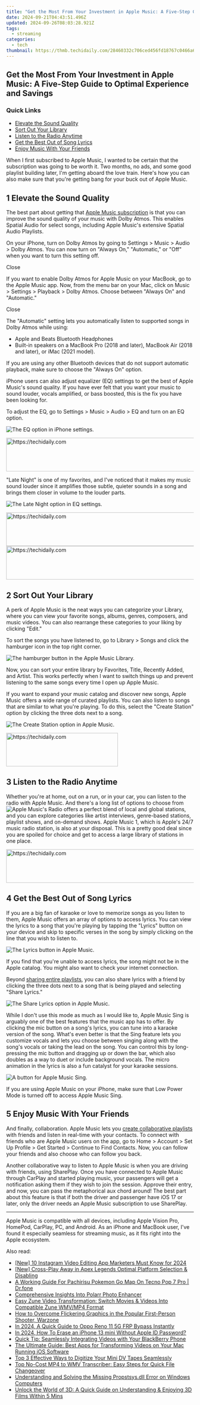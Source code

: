 ```yaml
---
title: "Get the Most From Your Investment in Apple Music: A Five-Step Guide to Optimal Experience and Savings"
date: 2024-09-21T04:43:51.496Z
updated: 2024-09-26T08:03:28.921Z
tags:
  - streaming
categories:
  - tech
thumbnail: https://thmb.techidaily.com/28460332c706ced456fd18767c0466a64d105614a00c30d76ebc074f7652f887.jpg
---
```


## Get the Most From Your Investment in Apple Music: A Five-Step Guide to Optimal Experience and Savings

### Quick Links

* [Elevate the Sound Quality](https://android-location.techidaily.com/10-fake-gps-location-apps-on-android-of-your-vivo-y77t-drfone-by-drfone-virtual/)
* [Sort Out Your Library](https://some-approaches.techidaily.com/the-top-25-mobile-editors-for-dji-filmmaking-for-2024/)
* [Listen to the Radio Anytime](https://extra-resources.techidaily.com/new-achieve-uniqueness-with-character-vocal-changes-in-free-fire-at-zero-price/)
* [Get the Best Out of Song Lyrics](https://extra-resources.techidaily.com/updated-3-simple-steps-unlock-your-instagram-collaboration-potential/)
* [Enjoy Music With Your Friends](https://remote-screen-capture.techidaily.com/new-best-techniques-for-capturing-youtube-live-video/)

 When I first subscribed to Apple Music, I wanted to be certain that the subscription was going to be worth it. Two months, no ads, and some good playlist building later, I'm getting aboard the love train. Here's how you can also make sure that you're getting bang for your buck out of Apple Music.

## 1  Elevate the Sound Quality 

 The best part about getting that [Apple Music subscription](https://ios-pokemon-go.techidaily.com/most-asked-questions-about-pokemon-go-battle-league-rewards-on-apple-iphone-13-pro-max-drfone-by-drfone-virtual-ios/) is that you can improve the sound quality of your music with Dolby Atmos. This enables Spatial Audio for select songs, including Apple Music's extensive Spatial Audio Playlists.

 On your iPhone, turn on Dolby Atmos by going to Settings > Music > Audio > Dolby Atmos. You can now turn on "Always On," "Automatic," or "Off" when you want to turn this setting off.

Close 

 If you want to enable Dolby Atmos for Apple Music on your MacBook, go to the Apple Music app. Now, from the menu bar on your Mac, click on Music > Settings > Playback > Dolby Atmos. Choose between "Always On" and "Automatic."

Close 

 The "Automatic" setting lets you automatically listen to supported songs in Dolby Atmos while using:

* Apple and Beats Bluetooth Headphones
* Built-in speakers on a MacBook Pro (2018 and later), MacBook Air (2018 and later), or iMac (2021 model).

 If you are using any other Bluetooth devices that do not support automatic playback, make sure to choose the "Always On" option.

 iPhone users can also adjust equalizer (EQ) settings to get the best of Apple Music's sound quality. If you have ever felt that you want your music to sound louder, vocals amplified, or bass boosted, this is the fix you have been looking for.

 To adjust the EQ, go to Settings > Music > Audio > EQ and turn on an EQ option.

![The EQ option in iPhone settings.](https://static1.howtogeekimages.com/wordpress/wp-content/uploads/2024/08/annotely_image-2.png) 

<!-- affiliate ads begin -->
<a href="https://zebaoaffiliateprogram.pxf.io/c/5597632/2137975/21526" target="_top" id="2137975">
  <img src="//a.impactradius-go.com/display-ad/21526-2137975" border="0" alt="https://techidaily.com" width="728" height="90"/>
</a>
<img height="0" width="0" src="https://zebaoaffiliateprogram.pxf.io/i/5597632/2137975/21526" style="position:absolute;visibility:hidden;" border="0" />
<!-- affiliate ads end -->

 "Late Night" is one of my favorites, and I've noticed that it makes my music sound louder since it amplifies those subtle, quieter sounds in a song and brings them closer in volume to the louder parts.

![The Late Night option in EQ settings.](https://static1.howtogeekimages.com/wordpress/wp-content/uploads/2024/08/page_3-8.png) 

<!-- affiliate ads begin -->
<a href="https://unicoeye.pxf.io/c/5597632/2134221/18498" target="_top" id="2134221">
  <img src="//a.impactradius-go.com/display-ad/18498-2134221" border="0" alt="https://techidaily.com" width="728" height="90"/>
</a>
<img height="0" width="0" src="https://unicoeye.pxf.io/i/5597632/2134221/18498" style="position:absolute;visibility:hidden;" border="0" />
<!-- affiliate ads end -->

<!-- affiliate ads begin -->
<a href="https://unicoeye.pxf.io/c/5597632/2134223/18498" target="_top" id="2134223">
  <img src="//a.impactradius-go.com/display-ad/18498-2134223" border="0" alt="https://techidaily.com" width="728" height="90"/>
</a>
<img height="0" width="0" src="https://unicoeye.pxf.io/i/5597632/2134223/18498" style="position:absolute;visibility:hidden;" border="0" />
<!-- affiliate ads end -->

## 2  Sort Out Your Library 

 A perk of Apple Music is the neat ways you can categorize your Library, where you can view your favorite songs, albums, genres, composers, and music videos. You can also rearrange these categories to your liking by clicking "Edit."

 To sort the songs you have listened to, go to Library > Songs and click the hamburger icon in the top right corner.

![The hamburger button in the Apple Music Library.](https://static1.howtogeekimages.com/wordpress/wp-content/uploads/2024/08/page_4-4.png) 

 Now, you can sort your entire library by Favorites, Title, Recently Added, and Artist. This works perfectly when I want to switch things up and prevent listening to the same songs every time I open up Apple Music.

 If you want to expand your music catalog and discover new songs, Apple Music offers a wide range of curated playlists. You can also listen to songs that are similar to what you're playing. To do this, select the "Create Station" option by clicking the three dots next to a song.

![The Create Station option in Apple Music.](https://static1.howtogeekimages.com/wordpress/wp-content/uploads/2024/08/page_5-1.png) 

<!-- affiliate ads begin -->
<a href="https://aligracehair.sjv.io/c/5597632/1902319/19272" target="_top" id="1902319">
  <img src="//a.impactradius-go.com/display-ad/19272-1902319" border="0" alt="https://techidaily.com" width="300" height="90"/>
</a>
<img height="0" width="0" src="https://aligracehair.sjv.io/i/5597632/1902319/19272" style="position:absolute;visibility:hidden;" border="0" />
<!-- affiliate ads end -->

## 3  Listen to the Radio Anytime 

 Whether you're at home, out on a run, or in your car, you can listen to the radio with Apple Music. And there's a long list of options to choose from![Apple Music's Radio](https://win-forum.techidaily.com/discover-the-powerhouses-of-digital-interaction-facebook-twitter-instagram-and-youtube-explained/) offers a perfect blend of local and global stations, and you can explore categories like artist interviews, genre-based stations, playlist shows, and on-demand shows. Apple Music 1, which is Apple's 24/7 music radio station, is also at your disposal. This is a pretty good deal since you are spoiled for choice and get to access a large library of stations in one place.

<!-- affiliate ads begin -->
<a href="https://appsumo.8odi.net/c/5597632/2075472/7443" target="_top" id="2075472">
  <img src="//a.impactradius-go.com/display-ad/7443-2075472" border="0" alt="https://techidaily.com" width="728" height="90"/>
</a>
<img height="0" width="0" src="https://appsumo.8odi.net/i/5597632/2075472/7443" style="position:absolute;visibility:hidden;" border="0" />
<!-- affiliate ads end -->

## 4  Get the Best Out of Song Lyrics 

 If you are a big fan of karaoke or love to memorize songs as you listen to them, Apple Music offers an array of options to access lyrics. You can view the lyrics to a song that you're playing by tapping the "Lyrics" button on your device and skip to specific verses in the song by simply clicking on the line that you wish to listen to.

![The Lyrics button in Apple Music.](https://static1.howtogeekimages.com/wordpress/wp-content/uploads/2024/08/page_7-1.png) 

 If you find that you're unable to access lyrics, the song might not be in the Apple catalog. You might also want to check your internet connection.

 Beyond [sharing entire playlists](https://fox-that.techidaily.com/1721461795408-iphone-control-center-glitches-discover-these-8-remedies/), you can also share lyrics with a friend by clicking the three dots next to a song that is being played and selecting "Share Lyrics."

![The Share Lyrics option in Apple Music.](https://static1.howtogeekimages.com/wordpress/wp-content/uploads/2024/08/page_12.png) 

 While I don't use this mode as much as I would like to, Apple Music Sing is arguably one of the best features that the music app has to offer. By clicking the mic button on a song's lyrics, you can tune into a karaoke version of the song. What's even better is that the Sing feature lets you customize vocals and lets you choose between singing along with the song's vocals or taking the lead on the song. You can control this by long-pressing the mic button and dragging up or down the bar, which also doubles as a way to duet or include background vocals. The micro animation in the lyrics is also a fun catalyst for your karaoke sessions.

![A button for Apple Music Sing.](https://static1.howtogeekimages.com/wordpress/wp-content/uploads/2024/08/page_8.png) 

 If you are using Apple Music on your iPhone, make sure that Low Power Mode is turned off to access Apple Music Sing.

## 5  Enjoy Music With Your Friends 

 And finally, collaboration. Apple Music lets you [create collaborative playlists](https://sound-issues.techidaily.com/arctis-9-series-solving-the-dilemma-of-non-functional-mic-units-effectively/) with friends and listen in real-time with your contacts. To connect with friends who are Apple Music users on the app, go to Home > Account > Set Up Profile > Get Started > Continue to Find Contacts. Now, you can follow your friends and also choose who can follow you back.

 Another collaborative way to listen to Apple Music is when you are driving with friends, using SharePlay. Once you have connected to Apple Music through CarPlay and started playing music, your passengers will get a notification asking them if they wish to join the session. Approve their entry, and now, you can pass the metaphorical aux chord around! The best part about this feature is that if both the driver and passenger have iOS 17 or later, only the driver needs an Apple Music subscription to use SharePlay.

---

 Apple Music is compatible with all devices, including Apple Vision Pro, HomePod, CarPlay, PC, and Android. As an iPhone and MacBook user, I've found it especially seamless for streaming music, as it fits right into the Apple ecosystem.

<ins class="adsbygoogle"
     style="display:block"
     data-ad-format="autorelaxed"
     data-ad-client="ca-pub-7571918770474297"
     data-ad-slot="1223367746"></ins>

<ins class="adsbygoogle"
     style="display:block"
     data-ad-client="ca-pub-7571918770474297"
     data-ad-slot="8358498916"
     data-ad-format="auto"
     data-full-width-responsive="true"></ins>

<span class="atpl-alsoreadstyle">Also read:</span>
<div><ul>
<li><a href="https://instagram-video-files.techidaily.com/new-10-instagram-video-editing-app-marketers-must-know-for-2024/"><u>[New] 10 Instagram Video Editing App Marketers Must Know for 2024</u></a></li>
<li><a href="https://screen-activity-recording.techidaily.com/new-cross-play-away-in-apex-legends-optimal-platform-selection-and-disabling/"><u>[New] Cross-Play Away in Apex Legends Optimal Platform Selection & Disabling</u></a></li>
<li><a href="https://android-pokemon-go.techidaily.com/a-working-guide-for-pachirisu-pokemon-go-map-on-tecno-pop-7-pro-drfone-by-drfone-virtual-android/"><u>A Working Guide For Pachirisu Pokemon Go Map On Tecno Pop 7 Pro | Dr.fone</u></a></li>
<li><a href="https://extra-information.techidaily.com/comprehensive-insights-into-polarr-photo-enhancer/"><u>Comprehensive Insights Into Polarr Photo Enhancer</u></a></li>
<li><a href="https://media-tips.techidaily.com/easy-zune-video-transformation-switch-movies-and-videos-into-compatible-zune-wmvmp4-format/"><u>Easy Zune Video Transformation: Switch Movies & Videos Into Compatible Zune WMV/MP4 Format</u></a></li>
<li><a href="https://win-solutions.techidaily.com/how-to-overcome-flickering-graphics-in-the-popular-first-person-shooter-warzone/"><u>How to Overcome Flickering Graphics in the Popular First-Person Shooter, Warzone</u></a></li>
<li><a href="https://android-frp.techidaily.com/in-2024-a-quick-guide-to-oppo-reno-11-5g-frp-bypass-instantly-by-drfone-android/"><u>In 2024, A Quick Guide to Oppo Reno 11 5G FRP Bypass Instantly</u></a></li>
<li><a href="https://apple-account.techidaily.com/in-2024-how-to-erase-an-iphone-13-mini-without-apple-id-password-by-drfone-ios/"><u>In 2024, How To Erase an iPhone 13 mini Without Apple ID Password?</u></a></li>
<li><a href="https://media-tips.techidaily.com/quick-tip-seamlessly-integrating-videos-with-your-blackberry-phone/"><u>Quick Tip: Seamlessly Integrating Videos with Your BlackBerry Phone</u></a></li>
<li><a href="https://media-tips.techidaily.com/the-ultimate-guide-best-apps-for-transforming-videos-on-your-mac-running-ios-software/"><u>The Ultimate Guide: Best Apps for Transforming Videos on Your Mac Running iOS Software</u></a></li>
<li><a href="https://media-tips.techidaily.com/top-3-effective-ways-to-digitize-your-mini-dv-tapes-seamlessly/"><u>Top 3 Effective Ways to Digitize Your Mini DV Tapes Seamlessly</u></a></li>
<li><a href="https://media-tips.techidaily.com/top-no-cost-mp4-to-wmv-transcriber-easy-steps-for-quick-file-changeover/"><u>Top No-Cost MP4 to WMV Transcriber: Easy Steps for Quick File Changeover</u></a></li>
<li><a href="https://tech-recovery.techidaily.com/understanding-and-solving-the-missing-propstsysdll-error-on-windows-computers/"><u>Understanding and Solving the Missing Propstsys.dll Error on Windows Computers</u></a></li>
<li><a href="https://media-tips.techidaily.com/unlock-the-world-of-3d-a-quick-guide-on-understanding-and-enjoying-3d-films-within-5-mins/"><u>Unlock the World of 3D: A Quick Guide on Understanding & Enjoying 3D Films Within 5 Mins</u></a></li>
</ul></div>

